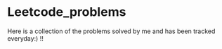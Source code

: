 # Leetcode_problems

Here is a collection of the problems solved by me and has been tracked everyday:) !!
